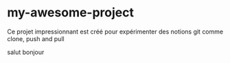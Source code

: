 # my-awesome-project

Ce projet impressionnant est créé pour expérimenter des notions git comme clone, push and pull

salut bonjour
